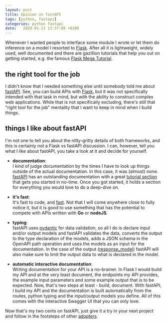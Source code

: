 ```yaml
---
layout: post
title: Opinion on fastAPI
tags: [python, fastapi]
categories: python fastapi
date:   2020-01-13 13:37:00 +0200
---
```

Whenever I wanted people to interface some module I wrote or let them do inference on a model I resorted to [Flask](https://github.com/pallets/flask). After all it is lightweight, widely used, well documented and there are gazillion tutorials that help you out on getting started, e.g. the famous [Flask Mega Tutorial](https://blog.miguelgrinberg.com/post/the-flask-mega-tutorial-part-i-hello-world). 

## the right tool for the job
I didn't know that I needed something else until somebody told me about [fastAPI](https://fastapi.tiangolo.com/). See, you can build APIs with [Flask](https://github.com/pallets/flask), but it was not specifically intended with that task in mind, but with the ability to construct complex web applications. While that is not specifically excluding, there's still that "right tool for the job" mentality that I want to keep in mind when I build things. 

## things I like about fastAPI
I'm not one to tell you about the nitty-gritty details of both frameworks, and this is certainly not a Flask vs fastAPI discussion. I can, however, tell you what I like about fastAPI, you take a look at it and decide for yourself.

- **documentation**:   
I kind of judge documentation by the times I have to look up things outside of the actual documentation. In this case, it was (almost) none. [fastAPI](https://fastapi.tiangolo.com/) has an outstanding documentation with a great [tutorial section](https://fastapi.tiangolo.com/tutorial/intro/) that gets you started in no-time. Once you got started, it holds a section for everything you would love to do a deep-dive on.

- **it's fast**:   
It's fast to code, and [fast](https://www.techempower.com/benchmarks/#section=test&runid=7464e520-0dc2-473d-bd34-dbdfd7e85911&hw=ph&test=query&l=zijzen-7). Not that I will come anywhere close to fully notice it, but it is good to use something that has the potential to compete with APIs written with **Go** or **nodeJS**.

- **typing**:   
fastAPI uses [pydantic](https://github.com/samuelcolvin/pydantic/) for data validation, so all I do is declare input and/or output models and fastAPI validates the data, converts the output to the type declaration of the models, adds a JSON schema in the OpenAPI path operation and uses the models as an input for the documentation. In the case of the output ([response_model](https://fastapi.tiangolo.com/tutorial/response-model/)) fastAPI will also make sure to limit the output data to what is declared in the model.

- **automatic interactive documentation**:  
Writing documentation for your API is a no-brainer. In Flask I would build my API and at the very least document, the endpoints my API provides, the example input parameters and some example output that is to be expected. Now, that's two steps at least - build, document.
With fastAPI, I build my API and the documentation is built automatically from the routes, python typing and the input/output models you define. All of this comes with the interactive Swagger UI that you can only love.

Now that's my two cents on fastAPI, just give it a try in your next project and follow in the footsteps of other [adopters](https://fastapi.tiangolo.com/#opinions).


